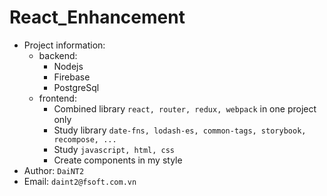 # React_Enhancement

- Project information: 
  - backend: 
    - Nodejs
    - Firebase
    - PostgreSql
  - frontend: 
    - Combined library `react, router, redux, webpack` in one project only
    - Study library `date-fns, lodash-es, common-tags, storybook, recompose, ...`
    - Study `javascript, html, css`
    - Create components in my style
- Author: `DaiNT2`
- Email: `daint2@fsoft.com.vn`
